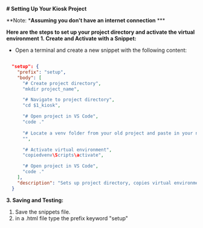 **# Setting Up Your Kiosk Project**


**Note: ***Assuming you don't have an internet connection** ***

**Here are the steps to set up your project directory and activate the virtual environment**
**1. Create and Activate with a Snippet:**

- Open a terminal and create a new snippet with the following content:

```json

  "setup": {
    "prefix": "setup",
    "body": [
      "# Create project directory",
      "mkdir project_name",

      "# Navigate to project directory",
      "cd $1_kiosk",

      "# Open project in VS Code",
      "code ."
  
      "# Locate a venv folder from your old project and paste in your new",
      "",

      "# Activate virtual environment",
      "copiedvenv\Scripts\activate",

      "# Open project in VS Code",
      "code ."
    ],
    "description": "Sets up project directory, copies virtual environment, activates it, and opens VS Code"
  }
```


**3. Saving and Testing:**

1. Save the snippets file.
2. in a .html file type the prefix keyword "setup"



